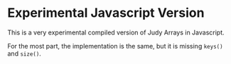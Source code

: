 # Experimental Javascript Version

This is a very experimental compiled version of Judy Arrays in Javascript.

For the most part, the implementation is the same, but it is missing `keys()` and `size()`.

